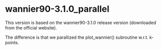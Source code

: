# wannier90-3.1.0_parallel

This version is based on the wannier90-3.1.0 release version (downloaded from the official website).

The difference is that we parallized the plot_wannier() subroutine w.r.t. k-points.
